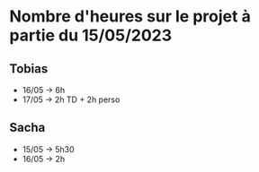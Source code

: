 # Nombre d'heures sur le projet à partie du 15/05/2023


## Tobias

- 16/05 -> 6h
- 17/05 -> 2h TD + 2h perso



## Sacha

- 15/05 -> 5h30
- 16/05 -> 2h